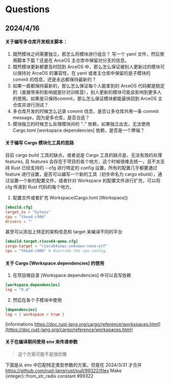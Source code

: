 # Questions

## 2024/4/16

#### 关于编写多仓库开发相关脚本：

1. 既然模块之间需要独立，那怎么将模块进行组合？ 写一个 yaml 文件，然后使用脚本下载？还是在 ArceOS 主仓库中保留对分支的信息。
2. 既然模块更新都要及时回到 ArceOS 中，那么怎么保证被别人更新过的模块可以保持对 ArceOS 的兼容性，在 yaml 或者主仓库中保留的是子模块的 commit 的信息，还是永远都保持最新的？
3. 如果一直都保持最新的，那么怎么保证每个人能拿到的 ArceOS 代码都是稳定的（直接带来的影响就是针对训练营），别人更新的模块可能会影响到更多人的使用。如果是只保持commit，那么怎么保证模块都能最快回到 ArceOS 主仓库并进行测试？
4. 多仓库开发的时候怎么记录 commit 信息，是否让多仓库共用一条 commit message，因为是多仓库，是否合适？
5. 模块独立的时候怎么处理模块间的 ".." 依赖，如果独立出去，无法使用 Cargo.toml [workspace.dependencies] 依赖，是否是一个弊端？

#### 关于编写 Cargo 模块化工具的思路

目前 cargo build 工具的缺点，或者说是 Cargo 工具的缺点是，无法有效的处理 features, 且 features 会存在于项目的各个地方，这个时候很难去统一，且不太支持 Rust 已经支持的 --cfg 进行特定的 config 设置，所有的配置几乎都要通过 feature 进行设置，是否可以编写一个新的工具（初步命名为 cargo ebuild），通过设置一个新的配置文件，或者针对 Workspace 的配置文件进行扩充，可以将 cfg 传递到 Rust 代码的每个地方。

1. 配置文件或者扩充 Workspace(Cargo.toml [Workspace])
```toml
[ebuild.cfg]
target_os = "byteos"
cpu = "thead-c906"
drivers = ""
```

甚至可以添加上特定的架构信息和 target 来编译不同的平台

```toml
[ebuild.target.riscv64-qemu.cfg]
cargo-target = "riscv64imac-unknown-none-elf"
cpu = "thead-c906" # Override the cpu config.
```

#### 关于 Cargo [Workspace.dependencies] 的使用

1. 在项目根目录 [Workspace.dependencies] 中可以去写依赖

```toml
[workspace.dependencies]
log = "0.4"
```

2. 然后在各个子模块中使用 

```toml
[dependencies]
log = { workspace = true }
```

[informations https://doc.rust-lang.org/cargo/reference/workspaces.html](https://doc.rust-lang.org/cargo/reference/workspaces.html)


#### 关于在编译期间使用 env 来传递参数

> 这个方案可能不是很优雅

下面是从 env 中匹配特定类型参数的方案，但是在 2024/3/31 才合并
https://github.com/rust-lang/rust/pull/99322/files
Make {integer}::from_str_radix constant #99322
